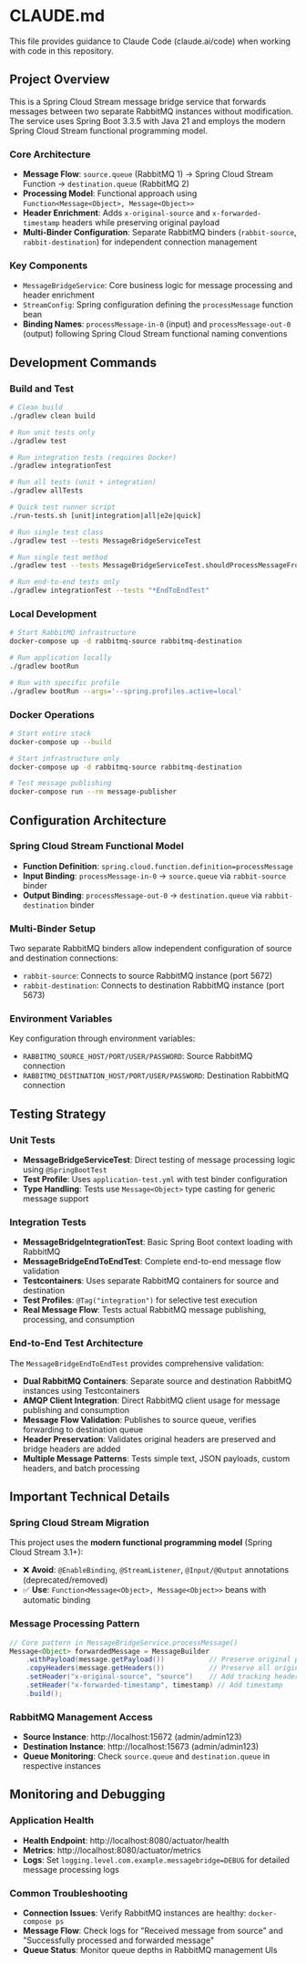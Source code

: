 # CLAUDE.md

This file provides guidance to Claude Code (claude.ai/code) when working with code in this repository.

## Project Overview

This is a Spring Cloud Stream message bridge service that forwards messages between two separate RabbitMQ instances without modification. The service uses Spring Boot 3.3.5 with Java 21 and employs the modern Spring Cloud Stream functional programming model.

### Core Architecture

- **Message Flow**: `source.queue` (RabbitMQ 1) → Spring Cloud Stream Function → `destination.queue` (RabbitMQ 2)
- **Processing Model**: Functional approach using `Function<Message<Object>, Message<Object>>`  
- **Header Enrichment**: Adds `x-original-source` and `x-forwarded-timestamp` headers while preserving original payload
- **Multi-Binder Configuration**: Separate RabbitMQ binders (`rabbit-source`, `rabbit-destination`) for independent connection management

### Key Components

- `MessageBridgeService`: Core business logic for message processing and header enrichment
- `StreamConfig`: Spring configuration defining the `processMessage` function bean
- **Binding Names**: `processMessage-in-0` (input) and `processMessage-out-0` (output) following Spring Cloud Stream functional naming conventions

## Development Commands

### Build and Test
```bash
# Clean build
./gradlew clean build

# Run unit tests only  
./gradlew test

# Run integration tests (requires Docker)
./gradlew integrationTest

# Run all tests (unit + integration)
./gradlew allTests

# Quick test runner script
./run-tests.sh [unit|integration|all|e2e|quick]

# Run single test class
./gradlew test --tests MessageBridgeServiceTest

# Run single test method
./gradlew test --tests MessageBridgeServiceTest.shouldProcessMessageFromSource

# Run end-to-end tests only
./gradlew integrationTest --tests "*EndToEndTest"
```

### Local Development
```bash
# Start RabbitMQ infrastructure
docker-compose up -d rabbitmq-source rabbitmq-destination

# Run application locally
./gradlew bootRun

# Run with specific profile
./gradlew bootRun --args='--spring.profiles.active=local'
```

### Docker Operations
```bash
# Start entire stack
docker-compose up --build

# Start infrastructure only
docker-compose up -d rabbitmq-source rabbitmq-destination

# Test message publishing
docker-compose run --rm message-publisher
```

## Configuration Architecture

### Spring Cloud Stream Functional Model
- **Function Definition**: `spring.cloud.function.definition=processMessage`
- **Input Binding**: `processMessage-in-0` → `source.queue` via `rabbit-source` binder
- **Output Binding**: `processMessage-out-0` → `destination.queue` via `rabbit-destination` binder

### Multi-Binder Setup
Two separate RabbitMQ binders allow independent configuration of source and destination connections:
- `rabbit-source`: Connects to source RabbitMQ instance (port 5672)  
- `rabbit-destination`: Connects to destination RabbitMQ instance (port 5673)

### Environment Variables
Key configuration through environment variables:
- `RABBITMQ_SOURCE_HOST/PORT/USER/PASSWORD`: Source RabbitMQ connection
- `RABBITMQ_DESTINATION_HOST/PORT/USER/PASSWORD`: Destination RabbitMQ connection

## Testing Strategy

### Unit Tests
- **MessageBridgeServiceTest**: Direct testing of message processing logic using `@SpringBootTest`
- **Test Profile**: Uses `application-test.yml` with test binder configuration
- **Type Handling**: Tests use `Message<Object>` type casting for generic message support

### Integration Tests  
- **MessageBridgeIntegrationTest**: Basic Spring Boot context loading with RabbitMQ
- **MessageBridgeEndToEndTest**: Complete end-to-end message flow validation
- **Testcontainers**: Uses separate RabbitMQ containers for source and destination
- **Test Profiles**: `@Tag("integration")` for selective test execution
- **Real Message Flow**: Tests actual RabbitMQ message publishing, processing, and consumption

### End-to-End Test Architecture
The `MessageBridgeEndToEndTest` provides comprehensive validation:
- **Dual RabbitMQ Containers**: Separate source and destination RabbitMQ instances using Testcontainers
- **AMQP Client Integration**: Direct RabbitMQ client usage for message publishing and consumption  
- **Message Flow Validation**: Publishes to source queue, verifies forwarding to destination queue
- **Header Preservation**: Validates original headers are preserved and bridge headers are added
- **Multiple Message Patterns**: Tests simple text, JSON payloads, custom headers, and batch processing

## Important Technical Details

### Spring Cloud Stream Migration
This project uses the **modern functional programming model** (Spring Cloud Stream 3.1+):
- ❌ **Avoid**: `@EnableBinding`, `@StreamListener`, `@Input/@Output` annotations (deprecated/removed)
- ✅ **Use**: `Function<Message<Object>, Message<Object>>` beans with automatic binding

### Message Processing Pattern
```java
// Core pattern in MessageBridgeService.processMessage()
Message<Object> forwardedMessage = MessageBuilder
    .withPayload(message.getPayload())           // Preserve original payload
    .copyHeaders(message.getHeaders())           // Preserve all original headers  
    .setHeader("x-original-source", "source")    // Add tracking header
    .setHeader("x-forwarded-timestamp", timestamp) // Add timestamp
    .build();
```

### RabbitMQ Management Access
- **Source Instance**: http://localhost:15672 (admin/admin123)
- **Destination Instance**: http://localhost:15673 (admin/admin123)
- **Queue Monitoring**: Check `source.queue` and `destination.queue` in respective instances

## Monitoring and Debugging

### Application Health
- **Health Endpoint**: http://localhost:8080/actuator/health
- **Metrics**: http://localhost:8080/actuator/metrics  
- **Logs**: Set `logging.level.com.example.messagebridge=DEBUG` for detailed message processing logs

### Common Troubleshooting
- **Connection Issues**: Verify RabbitMQ instances are healthy: `docker-compose ps`
- **Message Flow**: Check logs for "Received message from source" and "Successfully processed and forwarded message"
- **Queue Status**: Monitor queue depths in RabbitMQ management UIs